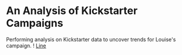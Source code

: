 # An Analysis of Kickstarter Campaigns
Performing analysis on Kickstarter data to uncover trends for Louise's campaign.
! [Line](images/Outcomes_based_on_Launch_Date.png)
